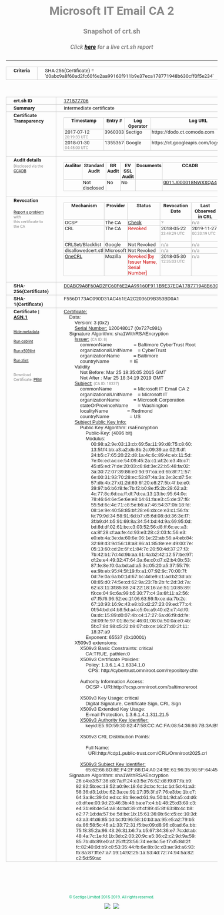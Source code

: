 # Microsoft IT Email CA 2
### Snapshot of crt.sh
##### Click [here](https://crt.sh/?q=D0ABC9A8F60AD2FC60F6E2AA99160F911B9E37ECA178771948B630CFF0F5E234) for a live crt.sh report

---
<!DOCTYPE HTML PUBLIC "-//W3C//DTD HTML 4.0 Transitional//EN">
<HTML>
<HEAD>
  <META http-equiv="Content-Type" content="text/html; charset=UTF-8">
  <TITLE>crt.sh | d0abc9a8f60ad2fc60f6e2aa99160f911b9e37eca178771948b630cff0f5e234</TITLE>
  <META name="description" content="Free CT Log Certificate Search Tool from Sectigo (formerly Comodo CA)">
  <META name="keywords" content="crt.sh, CT, Certificate Transparency, Certificate Search, SSL Certificate, Sectigo, Comodo CA">
  <LINK href="//fonts.googleapis.com/css?family=Roboto+Mono|Roboto:400,400i,700,700i" rel="stylesheet">
  <STYLE type="text/css">
    a {
      white-space: nowrap;
    }
    body {
      color: #888888;
      font: 12pt Roboto, sans-serif;
      padding-top: 10px;
      text-align: center
    }
    form {
      margin: 0px
    }
    span {
      border-radius: 10px
    }
    span.heading {
      color: #888888;
      font: 12pt Roboto, sans-serif
    }
    span.title {
      background-color: #00B373;
      color: #FFFFFF;
      font: bold 18pt Roboto, sans-serif;
      padding: 0px 5px
    }
    span.text {
      color: #888888;
      font: 10pt Roboto, sans-serif
    }
    span.whiteongrey {
      background-color: #D9D9D6;
      color: #FFFFFF;
      font: bold 18pt Roboto, sans-serif;
      padding: 0px 5px
    }
    table {
      border-collapse: collapse;
      color: #222222;
      font: 10pt Roboto, sans-serif;
      margin-left: auto;
      margin-right: auto
    }
    table.options {
      border: none;
      margin-left: 10px
    }
    td, th {
      border: 1px solid #CCCCCC;
      padding: 0px 2px;
      text-align: left;
      vertical-align: top
    }
    td.outer, th.outer {
      border: 1px solid #CCCCCC;
      padding: 2px 20px;
      text-align: left
    }
    th.heading {
      color: #888888;
      font: bold italic 12pt Roboto, sans-serif;
      padding: 20px 0px 0px;
      text-align: center
    }
    th.options, td.options {
      border: none;
      vertical-align: middle
    }
    td.text {
      font: 10pt "Roboto Mono", sans-serif;
      padding: 2px 20px
    }
    td.heading {
      border: none;
      color: #888888;
      font: 12pt Roboto, sans-serif;
      padding-top: 20px;
      text-align: center
    }
    table.lint td, th {
      text-align: center
    }
    .button {
      background-color: #00B373;
      border-radius: 10px;
      color: #FFFFFF;
      font: bold 13pt Roboto, sans-serif
    }
    .copyright {
      font: 8pt Roboto, sans-serif;
      color: #00B373
    }
    .input {
      border: 1px solid #888888;
      font-weight: bold;
      text-align: center
    }
    .small {
      font: 8pt Roboto, sans-serif;
      color: #888888
    }
    .error {
      background-color: #FFDFDF;
      color: #CC0000;
      font-weight: bold
    }
    .fatal {
      background-color: #0000AA;
      color: #FFFFFF;
      font-weight: bold
    }
    .notice {
      background-color: #FFFFDF;
      color: #606000
    }
    .warning {
      background-color: #FFEFDF;
      color: #DF6000
    }
  </STYLE>
</HEAD>
<BODY>

<TABLE>
  <TR>
    <TH class="outer">Criteria</TH>
    <TD class="outer">SHA-256(Certificate) = 'd0abc9a8f60ad2fc60f6e2aa99160f911b9e37eca178771948b630cff0f5e234'</TD>
  </TR>
</TABLE>
<BR>
<TABLE>
  <TR>
    <TH class="outer">crt.sh ID</TH>
    <TD class="outer"><A href="?id=171577706">171577706</A></TD>
  </TR>
  <TR>
    <TH class="outer">Summary</TH>
    <TD class="outer">Intermediate certificate</TD>
  </TR>
  <TR>
    <TH class="outer">Certificate<BR>Transparency</TH>
    <TD class="outer">
<TABLE class="options" style="margin-left:0px">
  <TR>
    <TH>Timestamp</TH>
    <TH>Entry #</TH>
    <TH>Log Operator</TH>
    <TH>Log URL</TH>
  </TR>
  <TR>
    <TD>2017-07-12&nbsp; <FONT class="small">20:19:33 UTC</FONT></TD>
    <TD>3960303</TD>
    <TD>Sectigo</TD>
    <TD>https://dodo.ct.comodo.com</TD>
  </TR>
  <TR>
    <TD>2018-01-30&nbsp; <FONT class="small">04:45:00 UTC</FONT></TD>
    <TD>1355367</TD>
    <TD>Google</TD>
    <TD>https://ct.googleapis.com/logs/argon2019</TD>
  </TR>
</TABLE>
    </TD>
  </TR>
  <TR>
    <TH class="outer">Audit details<BR>
      <DIV class="small" style="padding-top:3px">Disclosed via the
        <A href="//ccadb-public.secure.force.com/mozilla/PublicAllIntermediateCerts" target="_blank">CCADB</A></DIV>
    </TH>
    <TD class="outer">
<TABLE class="options" style="margin-left:0px">
  <TR>
    <TH>Auditor</TH>
    <TH>Standard Audit</TH>
    <TH>BR Audit</TH>
    <TH>EV SSL Audit</TH>
    <TH>Documents</TH>
    <TH>CCADB</TH>
    <TH>Root Owner / Certificate</TH>
  </TR>
  <TR>
    <TD style="vertical-align:middle"></TD>
    <TD>Not disclosed    <TD>No    <TD>No    <TD>
    </TD>
    <TD><A href="//ccadb.force.com/0011J000018NWXXQA4" target="_blank">0011J000018NWXXQA4</A></TD>
    <TD><A href="/?id=76">DigiCert</A></TD>
  </TR>
</TABLE>
    </TD>
  </TR>
  <TR>
    <TH class="outer">Revocation<BR><BR>
      <DIV class="small" style="padding-top:3px"><A href="?id=171577706&opt=problemreporting">Report a problem</A> with<BR>this certificate to the CA</DIV></TH>
    <TD class="outer">
      <TABLE class="options" style="margin-left:0px">
        <TR>
          <TH>Mechanism</TH>
          <TH>Provider</TH>
          <TH>Status</TH>
          <TH>Revocation Date</TH>
          <TH>Last Observed in CRL</TH>
          <TH>Last Checked <SPAN style="color:#CC0000;vertical-align:middle;font-size:70%;font-weight:normal">(Error)</SPAN></TH>
        </TR>
        <TR>
          <TD>OCSP</TD>
          <TD>The CA</TD>
          <TD><A href="?id=171577706&opt=ocsp">Check</A></TD>
          <TD><SPAN style="color:#888888">?</SPAN></TD>
          <TD><SPAN style="color:#888888">n/a</SPAN></TD>
          <TD><SPAN style="color:#888888">?</SPAN></TD>
        </TR>
        <TR>
          <TD>CRL</TD>
          <TD>The CA</TD>
          <TD><SPAN style="color:#CC0000">Revoked</SPAN></TD><TD>2018-05-22&nbsp; <FONT class="small">23:49:29 UTC</FONT></TD><TD>2019-11-27&nbsp; <FONT class="small">00:33:19 UTC</FONT></TD><TD>2019-12-04&nbsp; <FONT class="small">20:05:09 UTC</FONT></TD>
        </TR>
        <TR>
          <TD>CRLSet/Blacklist</TD>
          <TD>Google</TD>
          <TD>Not Revoked</TD>
          <TD><SPAN style="color:#888888">n/a</SPAN></TD>
          <TD><SPAN style="color:#888888">n/a</SPAN></TD>
          <TD><SPAN style="color:#888888">n/a</SPAN></TD>
        </TR>
        <TR>
          <TD>disallowedcert.stl</TD>
          <TD>Microsoft</TD>
          <TD>Not Revoked</TD>
          <TD><SPAN style="color:#888888">n/a</SPAN></TD>
          <TD><SPAN style="color:#888888">n/a</SPAN></TD>
          <TD><SPAN style="color:#888888">n/a</SPAN></TD>
        </TR>
        <TR>
          <TD><A href="/mozilla-onecrl" target="_blank">OneCRL</A></TD>
          <TD>Mozilla</TD>
          <TD><SPAN style="color:#CC0000">Revoked [by Issuer Name, Serial Number]</SPAN></TD><TD>2018-05-30&nbsp; <FONT class="small">12:35:03 UTC</FONT></TD>
          <TD><SPAN style="color:#888888">n/a</SPAN></TD>
          <TD><SPAN style="color:#888888">n/a</SPAN></TD>
        </TR>
      </TABLE>
    </TD>
  </TR>
  <TR>
    <TH class="outer">SHA-256(Certificate)</TH>
    <TD class="outer"><A href="//censys.io/certificates/d0abc9a8f60ad2fc60f6e2aa99160f911b9e37eca178771948b630cff0f5e234">D0ABC9A8F60AD2FC60F6E2AA99160F911B9E37ECA178771948B630CFF0F5E234</A></TD>
  </TR>
  <TR>
    <TH class="outer">SHA-1(Certificate)</TH>
    <TD class="outer">F556D173AC090D31AC461EA2C2036D9B353BD0A1</TD>
  </TR>
  <TR>
    <TH class="outer">Certificate | <A href="?asn1=171577706">ASN.1</A>
      <SPAN class="small"><BR>
      <BR><BR><A href="?id=171577706&opt=nometadata">Hide metadata</A>
      <BR><BR><A href="?id=171577706&opt=cablint">Run cablint</A>
      <BR><BR><A href="?id=171577706&opt=x509lint">Run x509lint</A>
      <BR><BR><A href="?id=171577706&opt=zlint">Run zlint</A>
      <BR><BR><BR>Download Certificate: <A href="?d=171577706">PEM</A>
      </SPAN>
    </TH>
    <TD class="text"><A href="?d=171577706">Certificate:</A><BR>&nbsp;&nbsp;&nbsp;&nbsp;Data:<BR>&nbsp;&nbsp;&nbsp;&nbsp;&nbsp;&nbsp;&nbsp;&nbsp;Version:&nbsp;3&nbsp;(0x2)<BR>&nbsp;&nbsp;&nbsp;&nbsp;&nbsp;&nbsp;&nbsp;&nbsp;<A href="?serial=0727c991">Serial&nbsp;Number:</A>&nbsp;120048017&nbsp;(0x727c991)<BR>&nbsp;&nbsp;&nbsp;&nbsp;Signature&nbsp;Algorithm:&nbsp;sha1WithRSAEncryption<BR>&nbsp;&nbsp;&nbsp;&nbsp;&nbsp;&nbsp;&nbsp;&nbsp;<A href="?caid=8">Issuer:</A> <SPAN class="small">(CA ID: 8)</SPAN><BR>&nbsp;&nbsp;&nbsp;&nbsp;&nbsp;&nbsp;&nbsp;&nbsp;&nbsp;&nbsp;&nbsp;&nbsp;commonName&nbsp;&nbsp;&nbsp;&nbsp;&nbsp;&nbsp;&nbsp;&nbsp;&nbsp;&nbsp;&nbsp;&nbsp;&nbsp;&nbsp;&nbsp;&nbsp;=&nbsp;Baltimore&nbsp;CyberTrust&nbsp;Root<BR>&nbsp;&nbsp;&nbsp;&nbsp;&nbsp;&nbsp;&nbsp;&nbsp;&nbsp;&nbsp;&nbsp;&nbsp;organizationalUnitName&nbsp;&nbsp;&nbsp;&nbsp;=&nbsp;CyberTrust<BR>&nbsp;&nbsp;&nbsp;&nbsp;&nbsp;&nbsp;&nbsp;&nbsp;&nbsp;&nbsp;&nbsp;&nbsp;organizationName&nbsp;&nbsp;&nbsp;&nbsp;&nbsp;&nbsp;&nbsp;&nbsp;&nbsp;&nbsp;=&nbsp;Baltimore<BR>&nbsp;&nbsp;&nbsp;&nbsp;&nbsp;&nbsp;&nbsp;&nbsp;&nbsp;&nbsp;&nbsp;&nbsp;countryName&nbsp;&nbsp;&nbsp;&nbsp;&nbsp;&nbsp;&nbsp;&nbsp;&nbsp;&nbsp;&nbsp;&nbsp;&nbsp;&nbsp;&nbsp;=&nbsp;IE<BR>&nbsp;&nbsp;&nbsp;&nbsp;&nbsp;&nbsp;&nbsp;&nbsp;Validity<BR>&nbsp;&nbsp;&nbsp;&nbsp;&nbsp;&nbsp;&nbsp;&nbsp;&nbsp;&nbsp;&nbsp;&nbsp;Not&nbsp;Before:&nbsp;Mar&nbsp;25&nbsp;18:35:05&nbsp;2015&nbsp;GMT<BR>&nbsp;&nbsp;&nbsp;&nbsp;&nbsp;&nbsp;&nbsp;&nbsp;&nbsp;&nbsp;&nbsp;&nbsp;Not&nbsp;After&nbsp;:&nbsp;Mar&nbsp;25&nbsp;18:34:19&nbsp;2019&nbsp;GMT<BR>&nbsp;&nbsp;&nbsp;&nbsp;&nbsp;&nbsp;&nbsp;&nbsp;<A href="?caid=18337">Subject:</A> <SPAN class="small">(CA ID: 18337)</SPAN><BR>&nbsp;&nbsp;&nbsp;&nbsp;&nbsp;&nbsp;&nbsp;&nbsp;&nbsp;&nbsp;&nbsp;&nbsp;commonName&nbsp;&nbsp;&nbsp;&nbsp;&nbsp;&nbsp;&nbsp;&nbsp;&nbsp;&nbsp;&nbsp;&nbsp;&nbsp;&nbsp;&nbsp;&nbsp;=&nbsp;Microsoft&nbsp;IT&nbsp;Email&nbsp;CA&nbsp;2<BR>&nbsp;&nbsp;&nbsp;&nbsp;&nbsp;&nbsp;&nbsp;&nbsp;&nbsp;&nbsp;&nbsp;&nbsp;organizationalUnitName&nbsp;&nbsp;&nbsp;&nbsp;=&nbsp;Microsoft&nbsp;IT<BR>&nbsp;&nbsp;&nbsp;&nbsp;&nbsp;&nbsp;&nbsp;&nbsp;&nbsp;&nbsp;&nbsp;&nbsp;organizationName&nbsp;&nbsp;&nbsp;&nbsp;&nbsp;&nbsp;&nbsp;&nbsp;&nbsp;&nbsp;=&nbsp;Microsoft&nbsp;Corporation<BR>&nbsp;&nbsp;&nbsp;&nbsp;&nbsp;&nbsp;&nbsp;&nbsp;&nbsp;&nbsp;&nbsp;&nbsp;stateOrProvinceName&nbsp;&nbsp;&nbsp;&nbsp;&nbsp;&nbsp;&nbsp;=&nbsp;Washington<BR>&nbsp;&nbsp;&nbsp;&nbsp;&nbsp;&nbsp;&nbsp;&nbsp;&nbsp;&nbsp;&nbsp;&nbsp;localityName&nbsp;&nbsp;&nbsp;&nbsp;&nbsp;&nbsp;&nbsp;&nbsp;&nbsp;&nbsp;&nbsp;&nbsp;&nbsp;&nbsp;=&nbsp;Redmond<BR>&nbsp;&nbsp;&nbsp;&nbsp;&nbsp;&nbsp;&nbsp;&nbsp;&nbsp;&nbsp;&nbsp;&nbsp;countryName&nbsp;&nbsp;&nbsp;&nbsp;&nbsp;&nbsp;&nbsp;&nbsp;&nbsp;&nbsp;&nbsp;&nbsp;&nbsp;&nbsp;&nbsp;=&nbsp;US<BR>&nbsp;&nbsp;&nbsp;&nbsp;&nbsp;&nbsp;&nbsp;&nbsp;<A href="?spkisha256=092dffe607f6baac76cf7325ed4027fa57ca18460d64bdf6587c98bd2a65ce59">Subject&nbsp;Public&nbsp;Key&nbsp;Info:</A><BR>&nbsp;&nbsp;&nbsp;&nbsp;&nbsp;&nbsp;&nbsp;&nbsp;&nbsp;&nbsp;&nbsp;&nbsp;Public&nbsp;Key&nbsp;Algorithm:&nbsp;rsaEncryption<BR>&nbsp;&nbsp;&nbsp;&nbsp;&nbsp;&nbsp;&nbsp;&nbsp;&nbsp;&nbsp;&nbsp;&nbsp;&nbsp;&nbsp;&nbsp;&nbsp;Public-Key:&nbsp;(4096&nbsp;bit)<BR>&nbsp;&nbsp;&nbsp;&nbsp;&nbsp;&nbsp;&nbsp;&nbsp;&nbsp;&nbsp;&nbsp;&nbsp;&nbsp;&nbsp;&nbsp;&nbsp;Modulus:<BR>&nbsp;&nbsp;&nbsp;&nbsp;&nbsp;&nbsp;&nbsp;&nbsp;&nbsp;&nbsp;&nbsp;&nbsp;&nbsp;&nbsp;&nbsp;&nbsp;&nbsp;&nbsp;&nbsp;&nbsp;00:98:a2:9e:03:13:cb:69:5a:11:99:d8:75:c8:60:<BR>&nbsp;&nbsp;&nbsp;&nbsp;&nbsp;&nbsp;&nbsp;&nbsp;&nbsp;&nbsp;&nbsp;&nbsp;&nbsp;&nbsp;&nbsp;&nbsp;&nbsp;&nbsp;&nbsp;&nbsp;13:5f:f4:bb:a3:a2:db:8b:2c:09:39:ae:02:ff:df:<BR>&nbsp;&nbsp;&nbsp;&nbsp;&nbsp;&nbsp;&nbsp;&nbsp;&nbsp;&nbsp;&nbsp;&nbsp;&nbsp;&nbsp;&nbsp;&nbsp;&nbsp;&nbsp;&nbsp;&nbsp;24:b5:c7:65:20:22:d8:1a:4c:6c:89:4c:eb:11:5d:<BR>&nbsp;&nbsp;&nbsp;&nbsp;&nbsp;&nbsp;&nbsp;&nbsp;&nbsp;&nbsp;&nbsp;&nbsp;&nbsp;&nbsp;&nbsp;&nbsp;&nbsp;&nbsp;&nbsp;&nbsp;7e:0c:ed:ac:ce:54:09:45:2a:c1:af:2c:e3:4b:c7:<BR>&nbsp;&nbsp;&nbsp;&nbsp;&nbsp;&nbsp;&nbsp;&nbsp;&nbsp;&nbsp;&nbsp;&nbsp;&nbsp;&nbsp;&nbsp;&nbsp;&nbsp;&nbsp;&nbsp;&nbsp;45:d5:ed:7f:de:20:03:c6:8d:3e:22:b5:48:fa:02:<BR>&nbsp;&nbsp;&nbsp;&nbsp;&nbsp;&nbsp;&nbsp;&nbsp;&nbsp;&nbsp;&nbsp;&nbsp;&nbsp;&nbsp;&nbsp;&nbsp;&nbsp;&nbsp;&nbsp;&nbsp;3a:30:72:07:39:86:e0:9d:97:ca:ed:6b:8f:71:57:<BR>&nbsp;&nbsp;&nbsp;&nbsp;&nbsp;&nbsp;&nbsp;&nbsp;&nbsp;&nbsp;&nbsp;&nbsp;&nbsp;&nbsp;&nbsp;&nbsp;&nbsp;&nbsp;&nbsp;&nbsp;6e:00:31:93:70:28:ec:53:87:4a:3a:2e:3c:d7:5e:<BR>&nbsp;&nbsp;&nbsp;&nbsp;&nbsp;&nbsp;&nbsp;&nbsp;&nbsp;&nbsp;&nbsp;&nbsp;&nbsp;&nbsp;&nbsp;&nbsp;&nbsp;&nbsp;&nbsp;&nbsp;57:db:4b:27:d1:2d:69:6f:20:e8:27:5b:4f:be:e0:<BR>&nbsp;&nbsp;&nbsp;&nbsp;&nbsp;&nbsp;&nbsp;&nbsp;&nbsp;&nbsp;&nbsp;&nbsp;&nbsp;&nbsp;&nbsp;&nbsp;&nbsp;&nbsp;&nbsp;&nbsp;39:97:b6:b6:f8:fe:7b:f2:b0:8e:f5:2b:28:62:a3:<BR>&nbsp;&nbsp;&nbsp;&nbsp;&nbsp;&nbsp;&nbsp;&nbsp;&nbsp;&nbsp;&nbsp;&nbsp;&nbsp;&nbsp;&nbsp;&nbsp;&nbsp;&nbsp;&nbsp;&nbsp;4c:77:8c:6d:ca:ff:df:7d:ca:13:13:bc:95:64:0c:<BR>&nbsp;&nbsp;&nbsp;&nbsp;&nbsp;&nbsp;&nbsp;&nbsp;&nbsp;&nbsp;&nbsp;&nbsp;&nbsp;&nbsp;&nbsp;&nbsp;&nbsp;&nbsp;&nbsp;&nbsp;78:46:64:6e:5e:6e:e8:14:61:fa:e3:c5:de:37:f6:<BR>&nbsp;&nbsp;&nbsp;&nbsp;&nbsp;&nbsp;&nbsp;&nbsp;&nbsp;&nbsp;&nbsp;&nbsp;&nbsp;&nbsp;&nbsp;&nbsp;&nbsp;&nbsp;&nbsp;&nbsp;55:5d:6c:4c:71:c8:5e:b6:a7:46:54:37:0b:18:fd:<BR>&nbsp;&nbsp;&nbsp;&nbsp;&nbsp;&nbsp;&nbsp;&nbsp;&nbsp;&nbsp;&nbsp;&nbsp;&nbsp;&nbsp;&nbsp;&nbsp;&nbsp;&nbsp;&nbsp;&nbsp;08:1e:9e:40:58:85:bf:28:e6:cb:ce:e3:c1:56:fa:<BR>&nbsp;&nbsp;&nbsp;&nbsp;&nbsp;&nbsp;&nbsp;&nbsp;&nbsp;&nbsp;&nbsp;&nbsp;&nbsp;&nbsp;&nbsp;&nbsp;&nbsp;&nbsp;&nbsp;&nbsp;fe:79:9d:34:58:91:6d:b7:d5:6d:08:dd:36:3c:f7:<BR>&nbsp;&nbsp;&nbsp;&nbsp;&nbsp;&nbsp;&nbsp;&nbsp;&nbsp;&nbsp;&nbsp;&nbsp;&nbsp;&nbsp;&nbsp;&nbsp;&nbsp;&nbsp;&nbsp;&nbsp;3f:b9:d4:b5:91:69:8a:34:54:bd:4d:9a:69:95:0d:<BR>&nbsp;&nbsp;&nbsp;&nbsp;&nbsp;&nbsp;&nbsp;&nbsp;&nbsp;&nbsp;&nbsp;&nbsp;&nbsp;&nbsp;&nbsp;&nbsp;&nbsp;&nbsp;&nbsp;&nbsp;bd:8d:df:02:61:bc:c3:03:52:56:d8:ff:6c:ec:a3:<BR>&nbsp;&nbsp;&nbsp;&nbsp;&nbsp;&nbsp;&nbsp;&nbsp;&nbsp;&nbsp;&nbsp;&nbsp;&nbsp;&nbsp;&nbsp;&nbsp;&nbsp;&nbsp;&nbsp;&nbsp;ca:8f:28:cf:aa:fe:4d:93:e3:28:c2:03:fc:56:e3:<BR>&nbsp;&nbsp;&nbsp;&nbsp;&nbsp;&nbsp;&nbsp;&nbsp;&nbsp;&nbsp;&nbsp;&nbsp;&nbsp;&nbsp;&nbsp;&nbsp;&nbsp;&nbsp;&nbsp;&nbsp;e0:eb:4a:3e:da:60:6e:06:1e:22:ab:56:a4:eb:84:<BR>&nbsp;&nbsp;&nbsp;&nbsp;&nbsp;&nbsp;&nbsp;&nbsp;&nbsp;&nbsp;&nbsp;&nbsp;&nbsp;&nbsp;&nbsp;&nbsp;&nbsp;&nbsp;&nbsp;&nbsp;32:69:d3:9d:56:18:a8:86:a1:85:8e:ee:49:00:7e:<BR>&nbsp;&nbsp;&nbsp;&nbsp;&nbsp;&nbsp;&nbsp;&nbsp;&nbsp;&nbsp;&nbsp;&nbsp;&nbsp;&nbsp;&nbsp;&nbsp;&nbsp;&nbsp;&nbsp;&nbsp;05:13:60:cd:2c:6f:c1:84:7c:20:50:4d:37:27:f3:<BR>&nbsp;&nbsp;&nbsp;&nbsp;&nbsp;&nbsp;&nbsp;&nbsp;&nbsp;&nbsp;&nbsp;&nbsp;&nbsp;&nbsp;&nbsp;&nbsp;&nbsp;&nbsp;&nbsp;&nbsp;7b:42:b1:7d:4d:9b:aa:61:4a:b2:42:12:57:be:97:<BR>&nbsp;&nbsp;&nbsp;&nbsp;&nbsp;&nbsp;&nbsp;&nbsp;&nbsp;&nbsp;&nbsp;&nbsp;&nbsp;&nbsp;&nbsp;&nbsp;&nbsp;&nbsp;&nbsp;&nbsp;cf:2e:e4:49:32:47:64:3a:6e:c0:d7:d2:b4:0b:53:<BR>&nbsp;&nbsp;&nbsp;&nbsp;&nbsp;&nbsp;&nbsp;&nbsp;&nbsp;&nbsp;&nbsp;&nbsp;&nbsp;&nbsp;&nbsp;&nbsp;&nbsp;&nbsp;&nbsp;&nbsp;87:fe:8e:f0:0a:bd:ad:a5:3c:05:20:a5:37:55:79:<BR>&nbsp;&nbsp;&nbsp;&nbsp;&nbsp;&nbsp;&nbsp;&nbsp;&nbsp;&nbsp;&nbsp;&nbsp;&nbsp;&nbsp;&nbsp;&nbsp;&nbsp;&nbsp;&nbsp;&nbsp;ea:9b:eb:95:f4:5f:19:fb:a1:07:92:9c:70:00:7f:<BR>&nbsp;&nbsp;&nbsp;&nbsp;&nbsp;&nbsp;&nbsp;&nbsp;&nbsp;&nbsp;&nbsp;&nbsp;&nbsp;&nbsp;&nbsp;&nbsp;&nbsp;&nbsp;&nbsp;&nbsp;0d:7e:0a:6a:b0:1d:67:bc:4d:e9:c1:ad:b2:3d:ab:<BR>&nbsp;&nbsp;&nbsp;&nbsp;&nbsp;&nbsp;&nbsp;&nbsp;&nbsp;&nbsp;&nbsp;&nbsp;&nbsp;&nbsp;&nbsp;&nbsp;&nbsp;&nbsp;&nbsp;&nbsp;08:85:d0:74:5e:cd:62:9a:23:7b:2b:fc:2d:3d:7a:<BR>&nbsp;&nbsp;&nbsp;&nbsp;&nbsp;&nbsp;&nbsp;&nbsp;&nbsp;&nbsp;&nbsp;&nbsp;&nbsp;&nbsp;&nbsp;&nbsp;&nbsp;&nbsp;&nbsp;&nbsp;62:c3:11:3f:85:88:24:22:18:16:ae:51:10:85:89:<BR>&nbsp;&nbsp;&nbsp;&nbsp;&nbsp;&nbsp;&nbsp;&nbsp;&nbsp;&nbsp;&nbsp;&nbsp;&nbsp;&nbsp;&nbsp;&nbsp;&nbsp;&nbsp;&nbsp;&nbsp;f9:ce:04:9c:6a:99:b5:30:77:c4:3a:6f:11:a2:56:<BR>&nbsp;&nbsp;&nbsp;&nbsp;&nbsp;&nbsp;&nbsp;&nbsp;&nbsp;&nbsp;&nbsp;&nbsp;&nbsp;&nbsp;&nbsp;&nbsp;&nbsp;&nbsp;&nbsp;&nbsp;d7:f5:f6:96:52:ec:1f:06:63:59:fb:ce:da:7b:2c:<BR>&nbsp;&nbsp;&nbsp;&nbsp;&nbsp;&nbsp;&nbsp;&nbsp;&nbsp;&nbsp;&nbsp;&nbsp;&nbsp;&nbsp;&nbsp;&nbsp;&nbsp;&nbsp;&nbsp;&nbsp;67:10:93:16:9c:43:e8:b3:d2:27:23:09:ed:77:c4:<BR>&nbsp;&nbsp;&nbsp;&nbsp;&nbsp;&nbsp;&nbsp;&nbsp;&nbsp;&nbsp;&nbsp;&nbsp;&nbsp;&nbsp;&nbsp;&nbsp;&nbsp;&nbsp;&nbsp;&nbsp;0f:54:bd:d4:b8:5d:a4:c5:0c:a9:40:d2:c7:4d:f0:<BR>&nbsp;&nbsp;&nbsp;&nbsp;&nbsp;&nbsp;&nbsp;&nbsp;&nbsp;&nbsp;&nbsp;&nbsp;&nbsp;&nbsp;&nbsp;&nbsp;&nbsp;&nbsp;&nbsp;&nbsp;0a:dc:15:89:d0:07:4b:c4:17:27:6a:d6:f9:dd:fe:<BR>&nbsp;&nbsp;&nbsp;&nbsp;&nbsp;&nbsp;&nbsp;&nbsp;&nbsp;&nbsp;&nbsp;&nbsp;&nbsp;&nbsp;&nbsp;&nbsp;&nbsp;&nbsp;&nbsp;&nbsp;2d:09:fe:97:01:8c:5c:46:01:08:0a:50:0a:e0:4b:<BR>&nbsp;&nbsp;&nbsp;&nbsp;&nbsp;&nbsp;&nbsp;&nbsp;&nbsp;&nbsp;&nbsp;&nbsp;&nbsp;&nbsp;&nbsp;&nbsp;&nbsp;&nbsp;&nbsp;&nbsp;5f:c7:8d:98:c5:22:b9:07:cb:ce:16:27:d0:2f:11:<BR>&nbsp;&nbsp;&nbsp;&nbsp;&nbsp;&nbsp;&nbsp;&nbsp;&nbsp;&nbsp;&nbsp;&nbsp;&nbsp;&nbsp;&nbsp;&nbsp;&nbsp;&nbsp;&nbsp;&nbsp;18:37:a9<BR>&nbsp;&nbsp;&nbsp;&nbsp;&nbsp;&nbsp;&nbsp;&nbsp;&nbsp;&nbsp;&nbsp;&nbsp;&nbsp;&nbsp;&nbsp;&nbsp;Exponent:&nbsp;65537&nbsp;(0x10001)<BR>&nbsp;&nbsp;&nbsp;&nbsp;&nbsp;&nbsp;&nbsp;&nbsp;X509v3&nbsp;extensions:<BR>&nbsp;&nbsp;&nbsp;&nbsp;&nbsp;&nbsp;&nbsp;&nbsp;&nbsp;&nbsp;&nbsp;&nbsp;X509v3&nbsp;Basic&nbsp;Constraints:&nbsp;critical<BR>&nbsp;&nbsp;&nbsp;&nbsp;&nbsp;&nbsp;&nbsp;&nbsp;&nbsp;&nbsp;&nbsp;&nbsp;&nbsp;&nbsp;&nbsp;&nbsp;CA:TRUE,&nbsp;pathlen:0<BR>&nbsp;&nbsp;&nbsp;&nbsp;&nbsp;&nbsp;&nbsp;&nbsp;&nbsp;&nbsp;&nbsp;&nbsp;X509v3&nbsp;Certificate&nbsp;Policies:&nbsp;<BR>&nbsp;&nbsp;&nbsp;&nbsp;&nbsp;&nbsp;&nbsp;&nbsp;&nbsp;&nbsp;&nbsp;&nbsp;&nbsp;&nbsp;&nbsp;&nbsp;Policy:&nbsp;1.3.6.1.4.1.6334.1.0<BR>&nbsp;&nbsp;&nbsp;&nbsp;&nbsp;&nbsp;&nbsp;&nbsp;&nbsp;&nbsp;&nbsp;&nbsp;&nbsp;&nbsp;&nbsp;&nbsp;&nbsp;&nbsp;CPS:&nbsp;http://cybertrust.omniroot.com/repository.cfm<BR><BR>&nbsp;&nbsp;&nbsp;&nbsp;&nbsp;&nbsp;&nbsp;&nbsp;&nbsp;&nbsp;&nbsp;&nbsp;Authority&nbsp;Information&nbsp;Access:&nbsp;<BR>&nbsp;&nbsp;&nbsp;&nbsp;&nbsp;&nbsp;&nbsp;&nbsp;&nbsp;&nbsp;&nbsp;&nbsp;&nbsp;&nbsp;&nbsp;&nbsp;OCSP&nbsp;-&nbsp;URI:http://ocsp.omniroot.com/baltimoreroot<BR><BR>&nbsp;&nbsp;&nbsp;&nbsp;&nbsp;&nbsp;&nbsp;&nbsp;&nbsp;&nbsp;&nbsp;&nbsp;X509v3&nbsp;Key&nbsp;Usage:&nbsp;critical<BR>&nbsp;&nbsp;&nbsp;&nbsp;&nbsp;&nbsp;&nbsp;&nbsp;&nbsp;&nbsp;&nbsp;&nbsp;&nbsp;&nbsp;&nbsp;&nbsp;Digital&nbsp;Signature,&nbsp;Certificate&nbsp;Sign,&nbsp;CRL&nbsp;Sign<BR>&nbsp;&nbsp;&nbsp;&nbsp;&nbsp;&nbsp;&nbsp;&nbsp;&nbsp;&nbsp;&nbsp;&nbsp;X509v3&nbsp;Extended&nbsp;Key&nbsp;Usage:&nbsp;<BR>&nbsp;&nbsp;&nbsp;&nbsp;&nbsp;&nbsp;&nbsp;&nbsp;&nbsp;&nbsp;&nbsp;&nbsp;&nbsp;&nbsp;&nbsp;&nbsp;E-mail&nbsp;Protection,&nbsp;1.3.6.1.4.1.311.21.5<BR>&nbsp;&nbsp;&nbsp;&nbsp;&nbsp;&nbsp;&nbsp;&nbsp;&nbsp;&nbsp;&nbsp;&nbsp;<A href="?ski=e59d5930824758ccacfa085436867b3ab5044df0">X509v3&nbsp;Authority&nbsp;Key&nbsp;Identifier:</A><BR>&nbsp;&nbsp;&nbsp;&nbsp;&nbsp;&nbsp;&nbsp;&nbsp;&nbsp;&nbsp;&nbsp;&nbsp;&nbsp;&nbsp;&nbsp;&nbsp;keyid:E5:9D:59:30:82:47:58:CC:AC:FA:08:54:36:86:7B:3A:B5:04:4D:F0<BR><BR>&nbsp;&nbsp;&nbsp;&nbsp;&nbsp;&nbsp;&nbsp;&nbsp;&nbsp;&nbsp;&nbsp;&nbsp;X509v3&nbsp;CRL&nbsp;Distribution&nbsp;Points:&nbsp;<BR><BR>&nbsp;&nbsp;&nbsp;&nbsp;&nbsp;&nbsp;&nbsp;&nbsp;&nbsp;&nbsp;&nbsp;&nbsp;&nbsp;&nbsp;&nbsp;&nbsp;Full&nbsp;Name:<BR>&nbsp;&nbsp;&nbsp;&nbsp;&nbsp;&nbsp;&nbsp;&nbsp;&nbsp;&nbsp;&nbsp;&nbsp;&nbsp;&nbsp;&nbsp;&nbsp;&nbsp;&nbsp;URI:http://cdp1.public-trust.com/CRL/Omniroot2025.crl<BR><BR>&nbsp;&nbsp;&nbsp;&nbsp;&nbsp;&nbsp;&nbsp;&nbsp;&nbsp;&nbsp;&nbsp;&nbsp;<A href="?ski=6562668d8ef42f88d4a0249e619635985f644542">X509v3&nbsp;Subject&nbsp;Key&nbsp;Identifier:</A><BR>&nbsp;&nbsp;&nbsp;&nbsp;&nbsp;&nbsp;&nbsp;&nbsp;&nbsp;&nbsp;&nbsp;&nbsp;&nbsp;&nbsp;&nbsp;&nbsp;65:62:66:8D:8E:F4:2F:88:D4:A0:24:9E:61:96:35:98:5F:64:45:42<BR>&nbsp;&nbsp;&nbsp;&nbsp;Signature&nbsp;Algorithm:&nbsp;sha1WithRSAEncryption<BR>&nbsp;&nbsp;&nbsp;&nbsp;&nbsp;&nbsp;&nbsp;&nbsp;&nbsp;26:c4:e3:57:36:c8:7a:ff:24:e3:5e:76:62:d8:f9:87:fa:b9:<BR>&nbsp;&nbsp;&nbsp;&nbsp;&nbsp;&nbsp;&nbsp;&nbsp;&nbsp;82:82:5b:ec:18:52:a0:9e:18:6d:2c:bc:fc:1c:1d:5d:41:a3:<BR>&nbsp;&nbsp;&nbsp;&nbsp;&nbsp;&nbsp;&nbsp;&nbsp;&nbsp;58:36:d3:1d:bc:62:3a:ce:91:17:35:3f:d7:76:e3:bc:1b:c7:<BR>&nbsp;&nbsp;&nbsp;&nbsp;&nbsp;&nbsp;&nbsp;&nbsp;&nbsp;64:3a:8c:39:0d:ed:cc:8b:9e:ed:61:9a:50:b1:9d:a5:cd:d6:<BR>&nbsp;&nbsp;&nbsp;&nbsp;&nbsp;&nbsp;&nbsp;&nbsp;&nbsp;c8:df:ee:03:9d:23:46:3b:48:ba:e7:c4:b1:48:25:d3:69:c3:<BR>&nbsp;&nbsp;&nbsp;&nbsp;&nbsp;&nbsp;&nbsp;&nbsp;&nbsp;e4:31:e8:de:54:a8:4c:bd:39:df:cf:89:45:8f:63:8b:4c:b8:<BR>&nbsp;&nbsp;&nbsp;&nbsp;&nbsp;&nbsp;&nbsp;&nbsp;&nbsp;e2:77:1d:da:57:be:5d:be:1b:15:61:36:0b:6c:c5:cc:10:3d:<BR>&nbsp;&nbsp;&nbsp;&nbsp;&nbsp;&nbsp;&nbsp;&nbsp;&nbsp;43:a3:4f:d6:85:1d:bc:f0:96:58:10:b3:aa:95:e5:a2:79:b5:<BR>&nbsp;&nbsp;&nbsp;&nbsp;&nbsp;&nbsp;&nbsp;&nbsp;&nbsp;da:86:58:5c:46:a1:33:72:31:f5:be:09:d8:96:c8:ad:6a:bb:<BR>&nbsp;&nbsp;&nbsp;&nbsp;&nbsp;&nbsp;&nbsp;&nbsp;&nbsp;75:f8:35:2a:96:43:26:31:b6:7a:b5:67:34:36:e7:7c:dd:ab:<BR>&nbsp;&nbsp;&nbsp;&nbsp;&nbsp;&nbsp;&nbsp;&nbsp;&nbsp;48:4a:7c:1e:fd:1b:3d:c2:03:20:9c:e5:36:c2:c2:9d:9a:59:<BR>&nbsp;&nbsp;&nbsp;&nbsp;&nbsp;&nbsp;&nbsp;&nbsp;&nbsp;85:7b:db:89:e0:af:25:ff:23:56:74:ee:bc:5e:f7:d5:8d:2f:<BR>&nbsp;&nbsp;&nbsp;&nbsp;&nbsp;&nbsp;&nbsp;&nbsp;&nbsp;fc:82:40:0d:b9:c0:53:35:44:fb:6e:8b:8c:d3:ae:9d:a6:93:<BR>&nbsp;&nbsp;&nbsp;&nbsp;&nbsp;&nbsp;&nbsp;&nbsp;&nbsp;fb:8a:87:ff:e7:a7:19:14:92:25:1a:53:4d:72:74:94:5a:82:<BR>&nbsp;&nbsp;&nbsp;&nbsp;&nbsp;&nbsp;&nbsp;&nbsp;&nbsp;c2:5d:59:ac<BR>    </TD>
  </TR>
</TABLE>

  <BR><BR><BR>

  <P class="copyright">&copy; Sectigo Limited 2015-2019. All rights reserved.</P>
  <DIV>
    <A href="https://sectigo.com/"><IMG src="/sectigo_s.png"></A>
    &nbsp;<A href="https://github.com/crtsh"><IMG src="/GitHub-Mark-32px.png"></A>
  </DIV>
</BODY>
</HTML>
